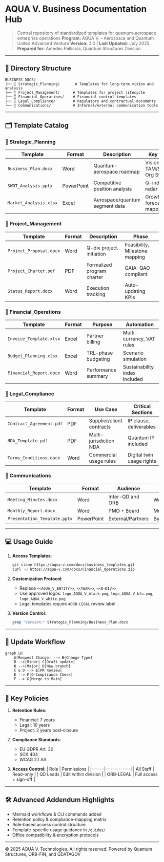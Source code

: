 # AQUA V. Business Documentation Hub

> Central repository of standardized templates for quantum-aerospace enterprise operations
> **Program:** AQUA V. – Aerospace and Quantum United Advanced Venture
> **Version:** 3.0 | **Last Updated:** July 2025
> **Prepared for:** Amedeo Pelliccia, Quantum Structures Division

---

## 📂 Directory Structure

```plaintext
BUSINESS_DOCS/
├── 📁 Strategic_Planning/       # Templates for long-term vision and analysis
├── 📁 Project_Management/      # Templates for project lifecycle
├── 📁 Financial_Operations/    # Financial control templates
├── 📁 Legal_Compliance/        # Regulatory and contractual documents
└── 📁 Communications/          # Internal/external communication tools
```

---

## 🗂 Template Catalog

### 📁 Strategic\_Planning

| Template               | Format     | Description                    | Key Features                       |
| ---------------------- | ---------- | ------------------------------ | ---------------------------------- |
| `Business_Plan.docx`   | Word       | Quantum-aerospace roadmap      | Vision, TAM/SAM/SOM, Org Structure |
| `SWOT_Analysis.pptx`   | PowerPoint | Competitive position analysis  | Q-industry radar maps              |
| `Market_Analysis.xlsx` | Excel      | Aerospace/quantum segment data | Growth forecasts, TRL mapping      |

### 📁 Project\_Management

| Template                | Format | Description                | Phase                          |
| ----------------------- | ------ | -------------------------- | ------------------------------ |
| `Project_Proposal.docx` | Word   | Q-div project initiation   | Feasibility, Milestone mapping |
| `Project_Charter.pdf`   | PDF    | Formalized program charter | GAIA-QAO compliant             |
| `Status_Report.docx`    | Word   | Execution tracking         | Auto-updating KPIs             |

### 📁 Financial\_Operations

| Template                | Format | Purpose             | Automation                    |
| ----------------------- | ------ | ------------------- | ----------------------------- |
| `Invoice_Template.xlsx` | Excel  | Partner billing     | Multi-currency, VAT rules     |
| `Budget_Planning.xlsx`  | Excel  | TRL-phase budgeting | Scenario simulation           |
| `Financial_Report.docx` | Word   | Performance summary | Sustainability index included |

### 📁 Legal\_Compliance

| Template                 | Format | Use Case                  | Critical Sections         |
| ------------------------ | ------ | ------------------------- | ------------------------- |
| `Contract_Agreement.pdf` | PDF    | Supplier/client contracts | IP clause, deliverables   |
| `NDA_Template.pdf`       | PDF    | Multi-jurisdiction NDA    | Quantum IP included       |
| `Terms_Conditions.docx`  | Word   | Commercial usage rules    | Digital twin usage rights |

### 📁 Communications

| Template                     | Format     | Audience          | Frequency      |
| ---------------------------- | ---------- | ----------------- | -------------- |
| `Meeting_Minutes.docx`       | Word       | Inter-QD and ORB  | Weekly/Monthly |
| `Monthly_Report.docx`        | Word       | PMO + Board       | Monthly cycles |
| `Presentation_Template.pptx` | PowerPoint | External/Partners | By milestone   |

---

## 💻 Usage Guide

1. **Access Templates**:

   ```bash
   git clone https://aqua-v.com/docs/business_templates.git
   curl -O https://aqua-v.com/docs/Financial_Operations.zip
   ```

2. **Customization Protocol**:

   * Replace `<<AQUA_V_ENTITY>>`, `<<YEAR>>`, `<<Q-DIV>>`
   * Use approved logos: `logo_AQUA_V_black.png`, `logo_AQUA_V_blu.png`, `logo_AQUA_V_white.png`
   * Legal templates require `#ORB-LEGAL` review label

3. **Version Control**:

   ```bash
   grep "Version:" Strategic_Planning/Business_Plan.docx
   ```

---

## 🔄 Update Workflow

```mermaid
graph LR
    A[Request Change] --> B{Change Type}
    B -->|Minor| C[Draft update]
    B -->|Major| D[New branch]
    C & D --> E[PR Review]
    E --> F[Q-Compliance Check]
    F --> G[Merge to Main]
```

---

## 📌 Key Policies

1. **Retention Rules**:

   * Financial: 7 years
   * Legal: 10 years
   * Project: 2 years post-closure

2. **Compliance Standards**:

   * EU GDPR Art. 30
   * SOX 404
   * WCAG 2.1 AA

3. **Access Control**:
   \| Role | Permissions |
   \|------|-------------|
   \| All Staff | Read-only |
   \| QD Leads | Edit within division |
   \| ORB-LEGAL | Full access + sign-off |

---

## 🛠 Advanced Addendum Highlights

* Mermaid workflows & CLI commands added
* Retention policy & compliance-mapping matrix
* Role-based access control structure
* Template-specific usage guidance in `/guides/`
* Office compatibility & encryption protocols

---

© 2025 AQUA V. Technologies. All rights reserved.
Powered by Quantum Structures, ORB-FIN, and QDATAGOV
